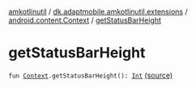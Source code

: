 [amkotlinutil](../../index.md) / [dk.adaptmobile.amkotlinutil.extensions](../index.md) / [android.content.Context](index.md) / [getStatusBarHeight](./get-status-bar-height.md)

# getStatusBarHeight

`fun `[`Context`](https://developer.android.com/reference/android/content/Context.html)`.getStatusBarHeight(): `[`Int`](https://kotlinlang.org/api/latest/jvm/stdlib/kotlin/-int/index.html) [(source)](https://github.com/adaptmobile-organization/amkotlinutil/tree/master/amkotlinutil/amkotlinutil/src/main/java/dk/adaptmobile/amkotlinutil/extensions/ContextExtensions.kt#L45)